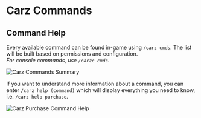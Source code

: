 Carz Commands
======

## Command Help

Every available command can be found in-game using `/carz cmds`. The list will be built based on permissions and configuration.  
_For console commands, use `/carzc cmds`._

![Carz Commands Summary](https://i.imgur.com/9RhUea2.png "Carz Commands Summary")

If you want to understand more information about a command, you can enter `/carz help (command)` which will display everything you need to know, i.e. `/carz help purchase`.

![Carz Purchase Command Help](https://i.imgur.com/g9Zb38E.png "Carz Purchase Command Help")

<script>
    insertCommandsMarkup();
</script>
